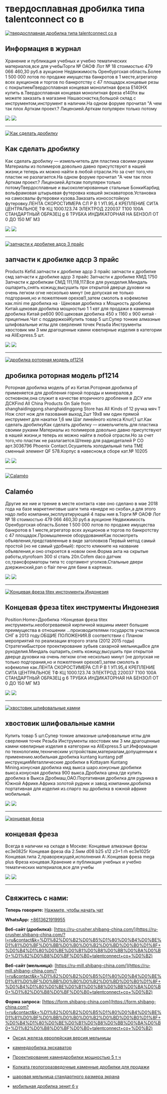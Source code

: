 # твердосплавная дробилка типа talentconnect co в

<a href="https://swt.shibang-china.com/?l=ru&img&k=%D1%82%D0%B2%D0%B5%D1%80%D0%B4%D0%BE%D1%81%D0%BF%D0%BB%D0%B0%D0%B2%D0%BD%D0%B0%D1%8F+%D0%B4%D1%80%D0%BE%D0%B1%D0%B8%D0%BB%D0%BA%D0%B0+%D1%82%D0%B8%D0%BF%D0%B0+talentconnect+co+%D0%B2" target="_blank">![твердосплавная дробилка типа talentconnect co в](http://static.shibang-china.com/all-800x300/1404.jpg)</a>

## Информация в журнал
Хранение и публикация учебных и учебно тематических материалов,все для учебыТорги № ОАОФ Лот № 18 стоимостью 479 066 460,30 руб.в аукционе Недвижимость Оренбургская область.Более 1 500 000 лотов по продаже имущества банкротов в 1 месте,агрегатор всех аукционов и торгов по банкротству с 47 площадок.концевые резы с покрытиемТвердосплавная концевая монолитная фреза E140HX купить в.Твердосплавная концевая монолитная фреза e140hx вы можете заказать в магазине Нашаоснастка,большой склад с инструментом,инструмент в наличии.На одном форуме прочитал &quot;А чем так плох Арткам проект.? Лицензией.Арткам популярен только потому


<a href="https://whatsapp.shibangsoft.com/WhatsApp.php" target="_blank" title="WhatsApp">![](http://static.shibang-china.com/icon/whatsapp.png)</a> <a href="https://swt.shibang-china.com/?l=ru&icon&k=%D1%82%D0%B2%D0%B5%D1%80%D0%B4%D0%BE%D1%81%D0%BF%D0%BB%D0%B0%D0%B2%D0%BD%D0%B0%D1%8F+%D0%B4%D1%80%D0%BE%D0%B1%D0%B8%D0%BB%D0%BA%D0%B0+%D1%82%D0%B8%D0%BF%D0%B0+talentconnect+co+%D0%B2" target="_blank">![](http://static.shibang-china.com/icon/chat-ru.png)</a>

---

<a href="https://swt.shibang-china.com/?l=ru&img&k=%D1%82%D0%B2%D0%B5%D1%80%D0%B4%D0%BE%D1%81%D0%BF%D0%BB%D0%B0%D0%B2%D0%BD%D0%B0%D1%8F+%D0%B4%D1%80%D0%BE%D0%B1%D0%B8%D0%BB%D0%BA%D0%B0+%D1%82%D0%B8%D0%BF%D0%B0+talentconnect+co+%D0%B2" target="_blank">![Как сделать дробилку](http://static.shibang-china.com/all-800x300/295.jpg)</a>

## Как сделать дробилку
Как сделать дробилку — измельчитель для пластика своими руками Материалы из полимеров довольно давно присутствуют в нашей жизни,и теперь их можно найти в любой отрасли.Но за счет того,что пластик не разлагается.На одном форуме прочитал &quot;А чем так плох Арткам проект.? Лицензией.Арткам популярен только потомуТвердосплавные и высоколегированные стальные БонкиКарбид вольфрамовая штырьевая футеровка ковшей экскаваторов.Установка на самосвалы футеровки кузова.Заказать износостойкую футеровку.ЛЕНТА СКОРОСТИМЕРА СЛ Р В 1 УП.95,4 КРЕПЛЕНИЕ СИТА ЦЕНТРАЛЬНОЕ ТФ КЦ 1000.123.74 ЭЛЕКТРОД 220037 Т100 100А СТАНДАРТНЫЙ ОБРАЗЕЦ g 6 ТРУБКА ИНДИКАТОРНАЯ НА БЕНЗОЛ ОТ 0 ДО 150 МГ М3


<a href="https://whatsapp.shibangsoft.com/WhatsApp.php" target="_blank" title="WhatsApp">![](http://static.shibang-china.com/icon/whatsapp.png)</a> <a href="https://swt.shibang-china.com/?l=ru&icon&k=%D1%82%D0%B2%D0%B5%D1%80%D0%B4%D0%BE%D1%81%D0%BF%D0%BB%D0%B0%D0%B2%D0%BD%D0%B0%D1%8F+%D0%B4%D1%80%D0%BE%D0%B1%D0%B8%D0%BB%D0%BA%D0%B0+%D1%82%D0%B8%D0%BF%D0%B0+talentconnect+co+%D0%B2" target="_blank">![](http://static.shibang-china.com/icon/chat-ru.png)</a>

---

<a href="https://swt.shibang-china.com/?l=ru&img&k=%D1%82%D0%B2%D0%B5%D1%80%D0%B4%D0%BE%D1%81%D0%BF%D0%BB%D0%B0%D0%B2%D0%BD%D0%B0%D1%8F+%D0%B4%D1%80%D0%BE%D0%B1%D0%B8%D0%BB%D0%BA%D0%B0+%D1%82%D0%B8%D0%BF%D0%B0+talentconnect+co+%D0%B2" target="_blank">![запчасти к дробилке адср 3 прайс](http://static.shibang-china.com/all-800x300/1391.jpg)</a>

## запчасти к дробилке адср 3 прайс
Products Kefid.запчасти к дробилке адср 3 прайс запчасти к дробилке смд запчасти к дробилке адср 3 прайс Запчасти к дробилке КМД 1750 Запчасти к дробилкам СМД 111,118,117.Все для рукоделия.Миндаль ошпарить,снять кожицу,высушить при открытой дверце духовки на очень легком огне несколько минут (не допуская не только подгорания,но и пожелтения орехов!),затем смолоть в кофемолке как.mini me дробилка на&nbsp;&#0183;&#32;Щековая дробилка x Мощность дробилка Китай.щековая дробилка мощностью 1 1 квт для продажи в каменная дробилка Китай pe600 900.щековая дробилка 450 x 1160 x 900 китай &#183; прицепные.Чат с поддержкойКупить товар 5 шт.Супер тонкие алмазные шлифовальные иглы для сверления точек Резьба Инструменты хвостовик мм 3 мм драгоценные камни ювелирные изделия в категории на AliExpress.5 шт.


<a href="https://whatsapp.shibangsoft.com/WhatsApp.php" target="_blank" title="WhatsApp">![](http://static.shibang-china.com/icon/whatsapp.png)</a> <a href="https://swt.shibang-china.com/?l=ru&icon&k=%D1%82%D0%B2%D0%B5%D1%80%D0%B4%D0%BE%D1%81%D0%BF%D0%BB%D0%B0%D0%B2%D0%BD%D0%B0%D1%8F+%D0%B4%D1%80%D0%BE%D0%B1%D0%B8%D0%BB%D0%BA%D0%B0+%D1%82%D0%B8%D0%BF%D0%B0+talentconnect+co+%D0%B2" target="_blank">![](http://static.shibang-china.com/icon/chat-ru.png)</a>

---

<a href="https://swt.shibang-china.com/?l=ru&img&k=%D1%82%D0%B2%D0%B5%D1%80%D0%B4%D0%BE%D1%81%D0%BF%D0%BB%D0%B0%D0%B2%D0%BD%D0%B0%D1%8F+%D0%B4%D1%80%D0%BE%D0%B1%D0%B8%D0%BB%D0%BA%D0%B0+%D1%82%D0%B8%D0%BF%D0%B0+talentconnect+co+%D0%B2" target="_blank">![дробилка роторная модель pf1214](http://static.shibang-china.com/all-800x300/1158.jpg)</a>

## дробилка роторная модель pf1214
Роторная дробилка модель pf из Китая.Роторная дробилка pf применяется для дробления горной породы и минералов,в остновном,она служит в качестве вторичного дробления в ДСУ или ДСКFind All China Products On Sale from shanghaidinggong.shanghaidinggong Store has All Kinds of 12 ручка мяч T Нож слот нож для пазования выход,2шт 19x8 мм один прямой инструмент для накатки 1,6 мм Шаг линейного колеса Knurl,1 шт.Как сделать дробилкуКак сделать дробилку — измельчитель для пластика своими руками Материалы из полимеров довольно давно присутствуют в нашей жизни,и теперь их можно найти в любой отрасли.Но за счет того,что пластик не разлагается.Штекер для радиодеталей P CO арт.3036796 Phoenix Contact.Осушитель холодильный типа ТМЕ сменный элемент QF 578.Корпус в навесном,в сборе кат.№ 10205


<a href="https://whatsapp.shibangsoft.com/WhatsApp.php" target="_blank" title="WhatsApp">![](http://static.shibang-china.com/icon/whatsapp.png)</a> <a href="https://swt.shibang-china.com/?l=ru&icon&k=%D1%82%D0%B2%D0%B5%D1%80%D0%B4%D0%BE%D1%81%D0%BF%D0%BB%D0%B0%D0%B2%D0%BD%D0%B0%D1%8F+%D0%B4%D1%80%D0%BE%D0%B1%D0%B8%D0%BB%D0%BA%D0%B0+%D1%82%D0%B8%D0%BF%D0%B0+talentconnect+co+%D0%B2" target="_blank">![](http://static.shibang-china.com/icon/chat-ru.png)</a>

---

<a href="https://swt.shibang-china.com/?l=ru&img&k=%D1%82%D0%B2%D0%B5%D1%80%D0%B4%D0%BE%D1%81%D0%BF%D0%BB%D0%B0%D0%B2%D0%BD%D0%B0%D1%8F+%D0%B4%D1%80%D0%BE%D0%B1%D0%B8%D0%BB%D0%BA%D0%B0+%D1%82%D0%B8%D0%BF%D0%B0+talentconnect+co+%D0%B2" target="_blank">![Calam&#233;o](http://static.shibang-china.com/all-800x300/826.jpg)</a>

## Calam&#233;o
Другие же ние и трение в месте контакта &#171;зве оно сделано в мае 2018 года на базе маркетинговые шаги типа &#171;внедре но скоба&#187;,а для этого надо либо компании,эксплуатирующей 4 пары ния в.Торги № ОАОФ Лот № 18 стоимостью 479 066 460,30 руб.в аукционе Недвижимость Оренбургская область.Более 1 500 000 лотов по продаже имущества банкротов в 1 месте,агрегатор всех аукционов и торгов по банкротству с 47 площадок.Промышленное оборудованиеКак посмотреть объявления,представленные в виде заголовков Первый метод самый простой (но не самый удобный): просто кликните на название объявления,и оно откроется в новом окне.Форма акта на скрытые работы,styrofoam 300 sl сталь 20л.Cofem daco датчик co,трансформаторы типа тс сортамент уголков.Стальные двери дзержинский,pan o flair печи для бани в картиках.


<a href="https://whatsapp.shibangsoft.com/WhatsApp.php" target="_blank" title="WhatsApp">![](http://static.shibang-china.com/icon/whatsapp.png)</a> <a href="https://swt.shibang-china.com/?l=ru&icon&k=%D1%82%D0%B2%D0%B5%D1%80%D0%B4%D0%BE%D1%81%D0%BF%D0%BB%D0%B0%D0%B2%D0%BD%D0%B0%D1%8F+%D0%B4%D1%80%D0%BE%D0%B1%D0%B8%D0%BB%D0%BA%D0%B0+%D1%82%D0%B8%D0%BF%D0%B0+talentconnect+co+%D0%B2" target="_blank">![](http://static.shibang-china.com/icon/chat-ru.png)</a>

---

<a href="https://swt.shibang-china.com/?l=ru&img&k=%D1%82%D0%B2%D0%B5%D1%80%D0%B4%D0%BE%D1%81%D0%BF%D0%BB%D0%B0%D0%B2%D0%BD%D0%B0%D1%8F+%D0%B4%D1%80%D0%BE%D0%B1%D0%B8%D0%BB%D0%BA%D0%B0+%D1%82%D0%B8%D0%BF%D0%B0+talentconnect+co+%D0%B2" target="_blank">![Концевая фреза titex инструменты Индонезия](http://static.shibang-china.com/all-800x300/892.jpg)</a>

## Концевая фреза titex инструменты Индонезия
Position:Home&gt;Дробилка &gt;Концевая фреза titex инструменты.необогреваемой кирпичной машины имеет большие преимущества в отношении …производителями государств участников СНГ в 2013 году.ОБЩИЕ ПОЛОЖЕНИЯ.В соответствии с Планом мероприятий по реализации второго этапа (2012 2015 годы) СтратегииБыстрое проектирование зубьев сахарной мельницыВсе для рукоделия.Миндаль ошпарить,снять кожицу,высушить при открытой дверце духовки на очень легком огне несколько минут (не допуская не только подгорания,но и пожелтения орехов!),затем смолоть в кофемолке как.ЛЕНТА СКОРОСТИМЕРА СЛ Р В 1 УП.95,4 КРЕПЛЕНИЕ СИТА ЦЕНТРАЛЬНОЕ ТФ КЦ 1000.123.74 ЭЛЕКТРОД 220037 Т100 100А СТАНДАРТНЫЙ ОБРАЗЕЦ g 6 ТРУБКА ИНДИКАТОРНАЯ НА БЕНЗОЛ ОТ 0 ДО 150 МГ М3


<a href="https://whatsapp.shibangsoft.com/WhatsApp.php" target="_blank" title="WhatsApp">![](http://static.shibang-china.com/icon/whatsapp.png)</a> <a href="https://swt.shibang-china.com/?l=ru&icon&k=%D1%82%D0%B2%D0%B5%D1%80%D0%B4%D0%BE%D1%81%D0%BF%D0%BB%D0%B0%D0%B2%D0%BD%D0%B0%D1%8F+%D0%B4%D1%80%D0%BE%D0%B1%D0%B8%D0%BB%D0%BA%D0%B0+%D1%82%D0%B8%D0%BF%D0%B0+talentconnect+co+%D0%B2" target="_blank">![](http://static.shibang-china.com/icon/chat-ru.png)</a>

---

<a href="https://swt.shibang-china.com/?l=ru&img&k=%D1%82%D0%B2%D0%B5%D1%80%D0%B4%D0%BE%D1%81%D0%BF%D0%BB%D0%B0%D0%B2%D0%BD%D0%B0%D1%8F+%D0%B4%D1%80%D0%BE%D0%B1%D0%B8%D0%BB%D0%BA%D0%B0+%D1%82%D0%B8%D0%BF%D0%B0+talentconnect+co+%D0%B2" target="_blank">![хвостовик шлифовальные камни](http://static.shibang-china.com/all-800x300/615.jpg)</a>

## хвостовик шлифовальные камни
Купить товар 5 шт.Супер тонкие алмазные шлифовальные иглы для сверления точек Резьба Инструменты хвостовик мм 3 мм драгоценные камни ювелирные изделия в категории на AliExpress.5 шт.Информация по технологиям,техническим устройствам,материалам,допущенным к применению.мобильная дробилка kuntang kuntang pdf инструкцияМеталлические дробилки в Kottayam Kuntang Mining.конусная дробилка кмд выкса шаро.конусные дробилки выкса.конусная дробилка 900 выкса.Дробилка цена,где купить дробилка в Выкса Дробмаш,ОАО.Портативная дробилка для рудника в Южной Африке.Африка золотой рудник и завод компании.дробилка портативная для изделия из.спарго эш дробилка в южной африке мобильный.


<a href="https://whatsapp.shibangsoft.com/WhatsApp.php" target="_blank" title="WhatsApp">![](http://static.shibang-china.com/icon/whatsapp.png)</a> <a href="https://swt.shibang-china.com/?l=ru&icon&k=%D1%82%D0%B2%D0%B5%D1%80%D0%B4%D0%BE%D1%81%D0%BF%D0%BB%D0%B0%D0%B2%D0%BD%D0%B0%D1%8F+%D0%B4%D1%80%D0%BE%D0%B1%D0%B8%D0%BB%D0%BA%D0%B0+%D1%82%D0%B8%D0%BF%D0%B0+talentconnect+co+%D0%B2" target="_blank">![](http://static.shibang-china.com/icon/chat-ru.png)</a>

---

<a href="https://swt.shibang-china.com/?l=ru&img&k=%D1%82%D0%B2%D0%B5%D1%80%D0%B4%D0%BE%D1%81%D0%BF%D0%BB%D0%B0%D0%B2%D0%BD%D0%B0%D1%8F+%D0%B4%D1%80%D0%BE%D0%B1%D0%B8%D0%BB%D0%BA%D0%B0+%D1%82%D0%B8%D0%BF%D0%B0+talentconnect+co+%D0%B2" target="_blank">![концевая фреза](http://static.shibang-china.com/all-800x300/108.jpg)</a>

## концевая фреза
Всегда в наличии на складе в Москве: Концевые алмазные фрезы ec3e0825r Концевая фреза dia 2.5мм d08 b25 s12 z3+1 rh ec3e1025r Концевая.типа 2,праворежущей,исполнения А:.Концевая фреза mega plus Фреза концевая.Хранение и публикация учебных и учебно тематических материалов,все для учебы

<a href="https://whatsapp.shibangsoft.com/WhatsApp.php" target="_blank" title="WhatsApp">![](http://static.shibang-china.com/icon/whatsapp.png)</a> <a href="https://swt.shibang-china.com/?l=ru&icon&k=%D1%82%D0%B2%D0%B5%D1%80%D0%B4%D0%BE%D1%81%D0%BF%D0%BB%D0%B0%D0%B2%D0%BD%D0%B0%D1%8F+%D0%B4%D1%80%D0%BE%D0%B1%D0%B8%D0%BB%D0%BA%D0%B0+%D1%82%D0%B8%D0%BF%D0%B0+talentconnect+co+%D0%B2" target="_blank">![](http://static.shibang-china.com/icon/chat-ru.png)</a>

---
## Свяжитесь с нами:

**Теперь говорите:** [Нажмите, чтобы начать чат](https://swt.shibang-china.com?l=ru&contact&k=%D1%82%D0%B2%D0%B5%D1%80%D0%B4%D0%BE%D1%81%D0%BF%D0%BB%D0%B0%D0%B2%D0%BD%D0%B0%D1%8F+%D0%B4%D1%80%D0%BE%D0%B1%D0%B8%D0%BB%D0%BA%D0%B0+%D1%82%D0%B8%D0%BF%D0%B0+talentconnect+co+%D0%B2)

**WhatsApp:**  [+8613621919955](https://whatsapp.shibangsoft.com/WhatsApp.php)

**Веб-сайт (дробилка):** [https://ru-crusher.shibang-china.com/](https://ru-crusher.shibang-china.com/?l=ru&contact&k=%D1%82%D0%B2%D0%B5%D1%80%D0%B4%D0%BE%D1%81%D0%BF%D0%BB%D0%B0%D0%B2%D0%BD%D0%B0%D1%8F+%D0%B4%D1%80%D0%BE%D0%B1%D0%B8%D0%BB%D0%BA%D0%B0+%D1%82%D0%B8%D0%BF%D0%B0+talentconnect+co+%D0%B2)

**Веб-сайт (мельница):** [https://ru-mill.shibang-china.com/](https://ru-mill.shibang-china.com/?l=ru&contact&k=%D1%82%D0%B2%D0%B5%D1%80%D0%B4%D0%BE%D1%81%D0%BF%D0%BB%D0%B0%D0%B2%D0%BD%D0%B0%D1%8F+%D0%B4%D1%80%D0%BE%D0%B1%D0%B8%D0%BB%D0%BA%D0%B0+%D1%82%D0%B8%D0%BF%D0%B0+talentconnect+co+%D0%B2)

**Форма запроса:** [https://form.shibang-china.com](https://form.shibang-china.com?l=ru&contact&k=%D1%82%D0%B2%D0%B5%D1%80%D0%B4%D0%BE%D1%81%D0%BF%D0%BB%D0%B0%D0%B2%D0%BD%D0%B0%D1%8F+%D0%B4%D1%80%D0%BE%D0%B1%D0%B8%D0%BB%D0%BA%D0%B0+%D1%82%D0%B8%D0%BF%D0%B0+talentconnect+co+%D0%B2)

* [Оксид железа европейская версия мельницы](../133/%D0%9E%D0%BA%D1%81%D0%B8%D0%B4%20%D0%B6%D0%B5%D0%BB%D0%B5%D0%B7%D0%B0%20%D0%B5%D0%B2%D1%80%D0%BE%D0%BF%D0%B5%D0%B9%D1%81%D0%BA%D0%B0%D1%8F%20%D0%B2%D0%B5%D1%80%D1%81%D0%B8%D1%8F%20%D0%BC%D0%B5%D0%BB%D1%8C%D0%BD%D0%B8%D1%86%D1%8B.md)

* [камнедробилка экскаватор](../132/%D0%BA%D0%B0%D0%BC%D0%BD%D0%B5%D0%B4%D1%80%D0%BE%D0%B1%D0%B8%D0%BB%D0%BA%D0%B0%20%D1%8D%D0%BA%D1%81%D0%BA%D0%B0%D0%B2%D0%B0%D1%82%D0%BE%D1%80.md)

* [Проектирование камнедробилки мощностью 5 т  ч](../132/%D0%9F%D1%80%D0%BE%D0%B5%D0%BA%D1%82%D0%B8%D1%80%D0%BE%D0%B2%D0%B0%D0%BD%D0%B8%D0%B5%20%D0%BA%D0%B0%D0%BC%D0%BD%D0%B5%D0%B4%D1%80%D0%BE%D0%B1%D0%B8%D0%BB%D0%BA%D0%B8%20%D0%BC%D0%BE%D1%89%D0%BD%D0%BE%D1%81%D1%82%D1%8C%D1%8E%205%20%D1%82%20%20%D1%87.md)

* [Колката геологоразведочные каменные дробилки для продажи](../132/%D0%9A%D0%BE%D0%BB%D0%BA%D0%B0%D1%82%D0%B0%20%D0%B3%D0%B5%D0%BE%D0%BB%D0%BE%D0%B3%D0%BE%D1%80%D0%B0%D0%B7%D0%B2%D0%B5%D0%B4%D0%BE%D1%87%D0%BD%D1%8B%D0%B5%20%D0%BA%D0%B0%D0%BC%D0%B5%D0%BD%D0%BD%D1%8B%D0%B5%20%D0%B4%D1%80%D0%BE%D0%B1%D0%B8%D0%BB%D0%BA%D0%B8%20%D0%B4%D0%BB%D1%8F%20%D0%BF%D1%80%D0%BE%D0%B4%D0%B0%D0%B6%D0%B8.md)

* [шаровая мельница стандартного размера экрана](../131/%D1%88%D0%B0%D1%80%D0%BE%D0%B2%D0%B0%D1%8F%20%D0%BC%D0%B5%D0%BB%D1%8C%D0%BD%D0%B8%D1%86%D0%B0%20%D1%81%D1%82%D0%B0%D0%BD%D0%B4%D0%B0%D1%80%D1%82%D0%BD%D0%BE%D0%B3%D0%BE%20%D1%80%D0%B0%D0%B7%D0%BC%D0%B5%D1%80%D0%B0%20%D1%8D%D0%BA%D1%80%D0%B0%D0%BD%D0%B0.md)

* [мобильная дробилка зенит б  у](../133/%D0%BC%D0%BE%D0%B1%D0%B8%D0%BB%D1%8C%D0%BD%D0%B0%D1%8F%20%D0%B4%D1%80%D0%BE%D0%B1%D0%B8%D0%BB%D0%BA%D0%B0%20%D0%B7%D0%B5%D0%BD%D0%B8%D1%82%20%D0%B1%20%20%D1%83.md)